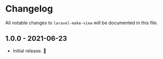 # Changelog

All notable changes to `laravel-make-view` will be documented in this file.

## 1.0.0 - 2021-06-23

- Initial release. 🎉

